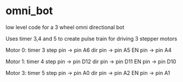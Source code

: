 # omni_bot
low level code for a 3 wheel omni directional bot

Uses timer 3,4 and 5 to create pulse train for driving 3 stepper motors

Motor 0:
timer 3
step pin -> pin A6
dir pin -> pin A5
EN pin -> pin A4

Motor 1:
timer 4
step pin -> pin D12
dir pin -> pin D11
EN pin -> pin D10

Motor 3:
timer 5
step pin -> pin A0
dir pin -> pin A2
EN pin -> pin A1
